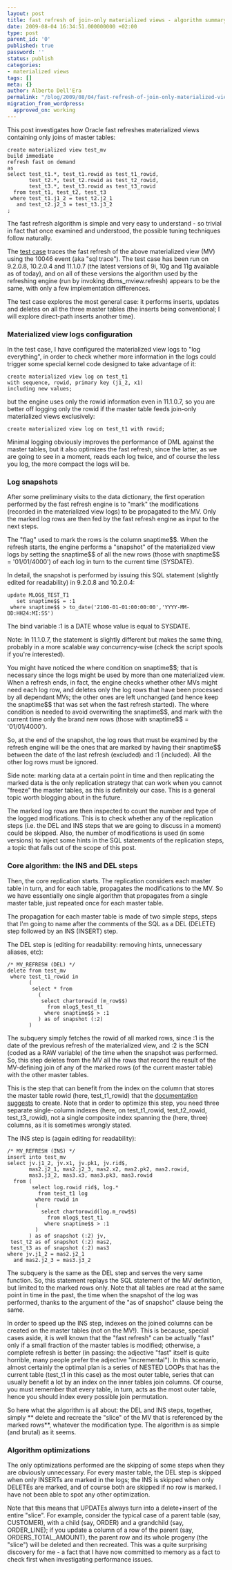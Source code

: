 ```yaml
---
layout: post
title: fast refresh of join-only materialized views - algorithm summary
date: 2009-08-04 16:34:51.000000000 +02:00
type: post
parent_id: '0'
published: true
password: ''
status: publish
categories:
- materialized views
tags: []
meta: {}
author: Alberto Dell'Era
permalink: "/blog/2009/08/04/fast-refresh-of-join-only-materialized-views-algorithm-summary/"
migration_from_wordpress:
  approved_on: working
---
```

This post investigates how Oracle fast refreshes materialized views containing only joins of master tables:  
```plsql 
create materialized view test_mv  
build immediate  
refresh fast on demand  
as  
select test_t1.*, test_t1.rowid as test_t1_rowid,  
       test_t2.*, test_t2.rowid as test_t2_rowid,  
       test_t3.*, test_t3.rowid as test_t3_rowid  
  from test_t1, test_t2, test_t3  
 where test_t1.j1_2 = test_t2.j2_1  
   and test_t2.j2_3 = test_t3.j3_2  
;  
```
The fast refresh algorithm is simple and very easy to understand - so trivial in fact that once examined and understood, the possible tuning techniques follow naturally.

The [test case](/assets/files/2009/08/post_0030_join_mv.zip) traces the fast refresh of the above materialized view (MV) using the 10046 event (aka "sql trace"). The test case has been run on 9.2.0.8, 10.2.0.4 and 11.1.0.7 (the latest versions of 9i, 10g and 11g available as of today), and on all of these versions the algorithm used by the refreshing engine (run by invoking dbms\_mview.refresh) appears to be the same, with only a few implementation differences.

The test case explores the most general case: it performs inserts, updates and deletes on all the three master tables (the inserts being conventional; I will explore direct-path inserts another time).

### Materialized view logs configuration

In the test case, I have configured the materialized view logs to "log everything", in order to check whether more information in the logs could trigger some special kernel code designed to take advantage of it:  
```plsql  
create materialized view log on test_t1  
with sequence, rowid, primary key (j1_2, x1)  
including new values;  
```
but the engine uses only the rowid information even in 11.1.0.7, so you are better off logging only the rowid if the master table feeds join-only materialized views exclusively:  
```plsql
create materialized view log on test_t1 with rowid;  
``` 
Minimal logging obviously improves the performance of DML against the master tables, but it also optimizes the fast refresh, since the latter, as we are going to see in a moment, reads each log twice, and of course the less you log, the more compact the logs will be.

### Log snapshots

After some preliminary visits to the data dictionary, the first operation performed by the fast refresh engine is to "mark" the modifications (recorded in the materialized view logs) to be propagated to the MV. Only the marked log rows are then fed by the fast refresh engine as input to the next steps.

The "flag" used to mark the rows is the column snaptime\$\$. When the refresh starts, the engine performs a "snapshot" of the materialized view logs by setting the snaptime\$\$ of all the new rows (those with snaptime\$\$ = '01/01/4000') of each log in turn to the current time (SYSDATE).

In detail, the snapshot is performed by issuing this SQL statement (slightly edited for readability) in 9.2.0.8 and 10.2.0.4:  
```plsql 
update MLOG$_TEST_T1  
   set snaptime$$ = :1  
 where snaptime$$ > to_date('2100-01-01:00:00:00','YYYY-MM-DD:HH24:MI:SS')  
``` 
The bind variable :1 is a DATE whose value is equal to SYSDATE.

Note: In 11.1.0.7, the statement is slightly different but makes the same thing, probably in a more scalable way concurrency-wise (check the script spools if you're interested).

You might have noticed the where condition on snaptime\$\$; that is necessary since the logs might be used by more than one materialized view. When a refresh ends, in fact, the engine checks whether other MVs might need each log row, and deletes only the log rows that have been processed by all dependant MVs; the other ones are left unchanged (and hence keep the snaptime\$\$ that was set when the fast refresh started). The where condition is needed to avoid overwriting the snaptime\$\$, and mark with the current time only the brand new rows (those with snaptime\$\$ = '01/01/4000').

So, at the end of the snapshot, the log rows that must be examined by the refresh engine will be the ones that are marked by having their snaptime\$\$ between the date of the last refresh (excluded) and :1 (included). All the other log rows must be ignored.

Side note: marking data at a certain point in time and then replicating the marked data is the only replication strategy that can work when you cannot "freeze" the master tables, as this is definitely our case. This is a general topic worth blogging about in the future.

The marked log rows are then inspected to count the number and type of the logged modifications. This is to check whether any of the replication steps (i.e. the DEL and INS steps that we are going to discuss in a moment) could be skipped. Also, the number of modifications is used (in some versions) to inject some hints in the SQL statements of the replication steps, a topic that falls out of the scope of this post.

### Core algorithm: the INS and DEL steps

Then, the core replication starts. The replication considers each master table in turn, and for each table, propagates the modifications to the MV. So we have essentially one single algorithm that propagates from a single master table, just repeated once for each master table.

The propagation for each master table is made of two simple steps, steps that I'm going to name after the comments of the SQL as a DEL (DELETE) step followed by an INS (INSERT) step.

The DEL step is (editing for readability: removing hints, unnecessary aliases, etc):  
```plsql
/* MV_REFRESH (DEL) */  
delete from test_mv  
 where test_t1_rowid in  
       (  
        select * from  
          (  
           select chartorowid (m_row$$)  
             from mlog$_test_t1  
            where snaptime$$ > :1  
          ) as of snapshot (:2)  
       )  
```  
The subquery simply fetches the rowid of all marked rows, since :1 is the date of the previous refresh of the materialized view, and :2 is the SCN (coded as a RAW variable) of the time when the snapshot was performed. So, this step deletes from the MV all the rows that record the result of the MV-defining join of any of the marked rows (of the current master table) with the other master tables.

This is the step that can benefit from the index on the column that stores the master table rowid (here, test\_t1\_rowid) that the [documentation suggests](http://download.oracle.com/docs/cd/B28359_01/server.111/b28313/refresh.htm#sthref463) to create. Note that in order to optimize this step, you need three separate single-column indexes (here, on test\_t1\_rowid, test\_t2\_rowid, test\_t3\_rowid), not a single composite index spanning the (here, three) columns, as it is sometimes wrongly stated.

The INS step is (again editing for readability):  
```plsql
/* MV_REFRESH (INS) */  
insert into test_mv  
select jv.j1_2, jv.x1, jv.pk1, jv.rid$,  
       mas2.j2_1, mas2.j2_3, mas2.x2, mas2.pk2, mas2.rowid,  
       mas3.j3_2, mas3.x3, mas3.pk3, mas3.rowid  
  from (  
        select log.rowid rid$, log.*  
          from test_t1 log  
         where rowid in  
         (  
           select chartorowid(log.m_row$$)  
             from mlog$_test_t1  
            where snaptime$$ > :1  
         )  
       ) as of snapshot (:2) jv,  
 test_t2 as of snapshot (:2) mas2,  
 test_t3 as of snapshot (:2) mas3  
where jv.j1_2 = mas2.j2_1  
  and mas2.j2_3 = mas3.j3_2  
``` 
The subquery is the same as the DEL step and serves the very same function. So, this statement replays the SQL statement of the MV definition, but limited to the marked rows only. Note that all tables are read at the same point in time in the past, the time when the snapshot of the log was performed, thanks to the argument of the "as of snapshot" clause being the same.

In order to speed up the INS step, indexes on the joined columns can be created on the master tables (not on the MV!). 
This is because, special cases aside, it is well known that the "fast refresh"  can be actually "fast" only if a small fraction of the master tables is modified; otherwise, a complete refresh is better (in passing: the adjective "fast" itself is quite horrible, many people prefer the adjective "incremental"). 
In this scenario, almost certainly the optimal plan is a series of NESTED LOOPs that has the current table (test\_t1 in this case) as the most outer table, series that can usually benefit a lot by an index on the inner tables join columns. Of course, you must remember that every table, in turn, acts as the most outer table, hence you should index every possible join permutation.

So here what the algorithm is all about: the DEL and INS steps, together, simply ** delete and recreate the "slice" of the MV that is referenced by the marked rows**, whatever the modification type. The algorithm is as simple (and brutal) as it seems.

### Algorithm optimizations

The only optimizations performed are the skipping of some steps when they are obviously unnecessary. For every master table, the DEL step is skipped when only INSERTs are marked in the logs; the INS is skipped when only DELETEs are marked, and of course both are skipped if no row is marked. I have not been able to spot any other optimization.

Note that this means that UPDATEs always turn into a delete+insert of the entire "slice". For example, consider the typical case of a parent table (say, CUSTOMER), with a child (say, ORDER) and a grandchild (say, ORDER\_LINE); if you update a column of a row of the parent (say, ORDERS\_TOTAL\_AMOUNT), the parent row and its whole progeny (the "slice") will be deleted and then recreated. This was a quite surprising discovery for me - a fact that I have now committed to memory as a fact to check first when investigating performance issues.
